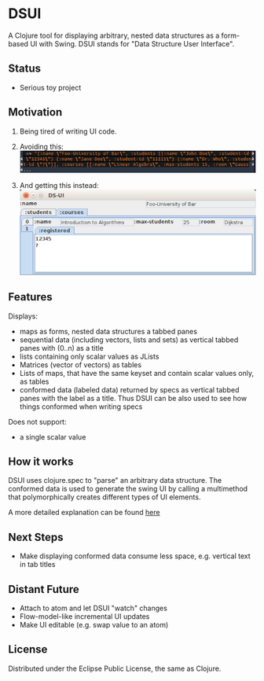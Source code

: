 # DSUI
A Clojure tool for displaying arbitrary, nested data structures as a form-based UI with Swing. DSUI stands for "Data Structure User Interface".

## Status
- Serious toy project

## Motivation

1. Being tired of writing UI code.

1. Avoiding this:  
![Data in Cider](img/data_cider.png)

1. And getting this instead:  
![Data in DSUI](img/data_DSUI.png)

## Features
Displays:
- maps as forms, nested data structures a tabbed panes
- sequential data (including vectors, lists and sets) as vertical tabbed panes with (0..n) as a title
- lists containing only scalar values as JLists
- Matrices (vector of vectors) as tables
- Lists of maps, that have the same keyset and contain scalar values only, as tables
- conformed data (labeled data) returned by specs as vertical tabbed panes with the label as a title. Thus DSUI can be also used to see how things conformed when writing specs

Does not support:
- a single scalar value

## How it works
DSUI uses clojure.spec to "parse" an arbitrary data structure. The conformed data is used to generate the swing UI by calling a multimethod that polymorphically creates different types of UI elements.

A more detailed explanation can be found <a href="https://feierabendprojekte.wordpress.com/2016/09/11/generating-ui-for-arbitrarily-nested-data-structures/">here</a>

## Next Steps
- Make displaying conformed data consume less space, e.g. vertical text in tab titles

## Distant Future
- Attach to atom and let DSUI "watch" changes
- Flow-model-like incremental UI updates
- Make UI editable (e.g. swap value to an atom)

## License
Distributed under the Eclipse Public License, the same as Clojure.
